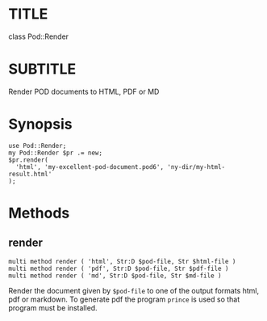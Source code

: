 TITLE
=====

class Pod::Render

SUBTITLE
========

Render POD documents to HTML, PDF or MD

Synopsis
========

    use Pod::Render;
    my Pod::Render $pr .= new;
    $pr.render(
      'html', 'my-excellent-pod-document.pod6', 'ny-dir/my-html-result.html'
    );

Methods
=======

render
------

    multi method render ( 'html', Str:D $pod-file, Str $html-file )
    multi method render ( 'pdf', Str:D $pod-file, Str $pdf-file )
    multi method render ( 'md', Str:D $pod-file, Str $md-file )

Render the document given by `$pod-file` to one of the output formats html, pdf or markdown. To generate pdf the program `prince` is used so that program must be installed.

